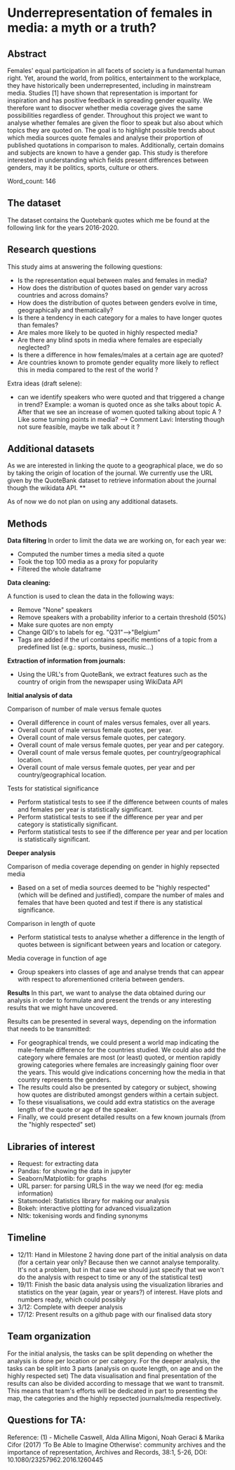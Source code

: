 # Underrepresentation of females in media: a myth or a truth?

## Abstract
Females' equal participation in all facets of society is a fundamental human right. Yet, around the world, from politics, entertainment to the workplace, they have historically been underrepresented, including in mainstream media. Studies [1] have shown that representation is important for inspiration and has positive feedback in spreading gender equality. We therefore want to disocver whether media coverage gives the same possibilities regardless of gender.
Throughout this project we want to analyse whether females are given the floor to speak but also about which topics they are quoted on. 
The goal is to highlight possible trends about which media sources quote females and analyse their proportion of published quotations in comparison to males. Additionally, certain domains and subjects are known to have a gender gap. This study is therefore interested in understanding which fields present differences between genders, may it be politics, sports, culture or others. 

Word_count: 146


## The dataset
The dataset contains the Quotebank quotes which me be found at the following link for the years 2016-2020.
## Research questions

This study aims at answering the following questions:
 
- Is the representation equal between males and females in media?
- How does the distribution of quotes based on gender vary across countries and across domains?
- How does the distribution of quotes between genders evolve in time, geographically and thematically?
- Is there a tendency in each category for a males to have longer quotes than females?
- Are males more likely to be quoted in highly respected media? 
- Are there any blind spots in media where females are especially neglected?
- Is there a difference in how females/males at a certain age are quoted?
- Are countries known to promote gender equality more likely to reflect this in media compared to the rest of the world ?

Extra ideas (draft selene):
- can we identify speakers who were quoted and that triggered a change in trend? Example: a woman is quoted once as she talks about topic A. After that we see an increase of women quoted talking about topic A ? Like some turning points in media? --> Comment Lavi: Intersting though not sure feasible, maybe we talk about it ? 




## Additional datasets

As we are interested in linking the quote to a geographical place, we do so by taking the origin of location of the journal.
We currently use the URL given by the QuoteBank dataset to retrieve information about the journal though the wikidata API. **

As of now we do not plan on using any additional datasets.

## Methods
**Data filtering**
In order to limit the data we are working on, for each year we:
- Computed the number times a media sited a quote
- Took the top 100 media as a proxy for popularity 
- Filtered the whole dataframe

**Data cleaning:**

A function is used to clean the data in the following ways:
- Remove "None" speakers 
- Remove speakers with a probability inferior to a certain threshold (50%)
- Make sure quotes are non empty 
- Change QID's to labels for eg. "Q31"-->"Belgium"
- Tags are added if the url contains specific mentions of a topic from a predefined list (e.g.: sports, business, music...)
     
**Extraction of information from journals:**
- Using the URL's from QuoteBank, we extract features such as the country of origin from the newspaper using WikiData API

**Initial analysis of data**

Comparison of number of male versus female quotes
- Overall difference in count of males versus females, over all years. 
- Overall count of male versus female quotes, per year.
- Overall count of male versus female quotes, per category.
- Overall count of male versus female quotes, per year and per category.
- Overall count of male versus female quotes, per country/geographical location.
- Overall count of male versus female quotes, per year and per country/geographical location.

Tests for statistical significance 
- Perform statistical tests to see if the difference between counts of males and females per year is statistically significant.
- Perform statistical tests to see if the difference per year and per category is statistically significant.
- Perform statistical tests to see if the difference per year and per location is statistically significant.

**Deeper analysis**

Comparison of media coverage depending on gender in highly repsected media
- Based on a set of media sources deemed to be "highly respected" (which will be defined and justified), compare the number of males and females that have been quoted and test if there is any statistical significance.

Comparison in length of quote
- Perform statistical tests to analyse whether a difference in the length of quotes between is significant between years and location or category.

Media coverage in function of age
- Group speakers into classes of age and analyse trends that can appear with respect to aforementioned criteria between genders. 


**Results**
In this part, we want to analyse the data obtained during our analysis in order to formulate and present the trends or any interesting results that we might have uncovered.

Results can be presented in several ways, depending on the information that needs to be transmitted:
- For geographical trends, we could present a world map indicating the male-female difference for the countries studied. We could also add the category where females are most (or least) quoted, or mention rapidly growing categories where females are increasingly gaining floor over the years. This would give indications concerning how the media in that country represents the genders. 
- The results could also be presented by category or subject, showing how quotes are distributed amongst genders within a certain subject.
- To these visualisations, we could add extra statistics on the average length of the quote or age of the speaker.
- Finally, we could present detailed results on a few known journals (from the "highly respected" set)




## Libraries of interest
- Request: for extracting data
- Pandas: for showing the data in jupyter
- Seaborn/Matplotlib: for graphs 
- URL parser: for parsing URLS in the way we need (for eg: media information)
- Statsmodel: Statistics library for making our analysis
- Bokeh: interactive plotting for advanced visualization 
- Nltk: tokenising words and finding synonyms

## Timeline

- 12/11: Hand in Milestone 2 having done part of the initial analysis on data (for a certain year only? Because then we cannot analyse temporality. It's not a problem, but in that case we should just specify that we won't do the analysis with respect to time or any of the statistical test)
- 19/11: Finish the basic data analysis using the visualization libraries and statistics on the year (again, year or years?) of interest. Have plots and numbers ready, which could possibly 
- 3/12: Complete with deeper analysis
- 17/12: Present results on a github page with our finalised data story

## Team organization 

For the initial analysis, the tasks can be split depending on whether the analysis is done per location or per category.
For the deeper analysis, the tasks can be split into 3 parts (analysis on quote length, on age and on the highly respected set)
The data visualisation and final presentation of the results can also be divided according to message that we want to transmit. This means that team's efforts will be dedicated in part to presenting the map, the categories and the highly repsected journals/media respectively.




## Questions for TA:


Reference:
(1) -  Michelle Caswell, Alda Allina Migoni, Noah Geraci & Marika Cifor (2017) ‘To Be Able to Imagine Otherwise’: community archives and the importance of representation, Archives and Records, 38:1, 5-26, DOI: 10.1080/23257962.2016.1260445 
